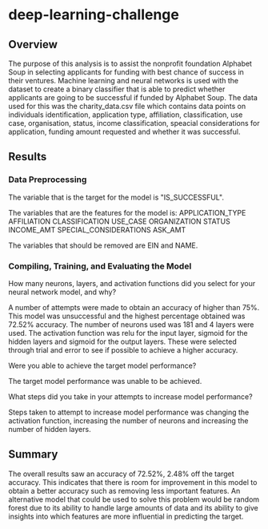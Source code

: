 # deep-learning-challenge

## Overview

The purpose of this analysis is to assist the nonprofit foundation Alphabet Soup in selecting applicants for funding with best chance of success in their ventures. Machine learning and neural networks is used with the dataset to create a binary classifier that is able to predict whether applicants are going to be successful if funded by Alphabet Soup. The data used for this was the charity_data.csv file which contains data points on individuals identification, application type, affiliation, classification, use case, organisation, status, income classification, speacial considerations for application, funding amount requested and whether it was successful.


## Results
### Data Preprocessing

The variable that is the target for the model is "IS_SUCCESSFUL".

The variables that are the features for the model is:
APPLICATION_TYPE
AFFILIATION
CLASSIFICATION
USE_CASE
ORGANIZATION
STATUS
INCOME_AMT
SPECIAL_CONSIDERATIONS
ASK_AMT

The variables that should be removed are EIN and NAME.

### Compiling, Training, and Evaluating the Model

How many neurons, layers, and activation functions did you select for your neural network model, and why?

A number of attempts were made to obtain an accuracy of higher than 75%. This model was unsuccessful and the highest percentage obtained was 72.52% accuracy. The number of neurons used was 181 and 4 layers were used. The activation function was relu for the input layer, sigmoid for the hidden layers and sigmoid for the output layers. These were selected through trial and error to see if possible to achieve a higher accuracy.

Were you able to achieve the target model performance?

The target model performance was unable to be achieved.
        
What steps did you take in your attempts to increase model performance?

Steps taken to attempt to increase model performance was changing the activation function, increasing the number of neurons and increasing the number of hidden layers.


## Summary

The overall results saw an accuracy of 72.52%, 2.48% off the target accuracy. This indicates that there is room for improvement in this model to obtain a better accuracy such as removing less important features. An alternative model that could be used to solve this problem would be random forest due to its ability to handle large amounts of data and its ability to give insights into which features are more influential in predicting the target. 
